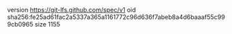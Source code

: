 version https://git-lfs.github.com/spec/v1
oid sha256:fe25ad61fac2a5337a365a1161772c96d636f7abeb8a4d6baaaf55c999cb0965
size 1155

